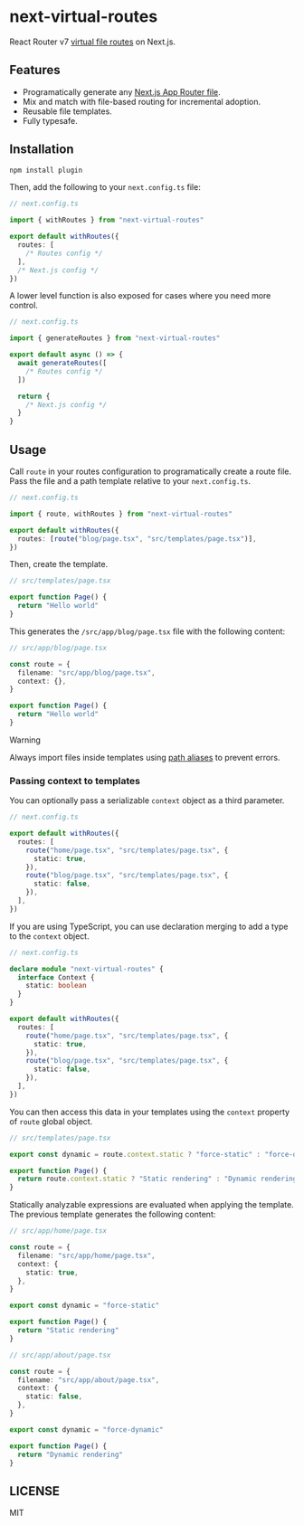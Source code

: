 # next-virtual-routes

React Router v7 [virtual file routes](https://www.youtube.com/watch?v=fjTX8hQTlEc&t=730s) on Next.js.

## Features

- Programatically generate any [Next.js App Router file](https://nextjs.org/docs/app/building-your-application/routing#file-conventions).
- Mix and match with file-based routing for incremental adoption.
- Reusable file templates.
- Fully typesafe.

## Installation

```sh
npm install plugin
```

Then, add the following to your `next.config.ts` file:

```ts
// next.config.ts

import { withRoutes } from "next-virtual-routes"

export default withRoutes({
  routes: [
    /* Routes config */
  ],
  /* Next.js config */
})
```

A lower level function is also exposed for cases where you need more control.

```ts
// next.config.ts

import { generateRoutes } from "next-virtual-routes"

export default async () => {
  await generateRoutes([
    /* Routes config */
  ])

  return {
    /* Next.js config */
  }
}
```

## Usage

Call `route` in your routes configuration to programatically create a route file.
Pass the file and a path template relative to your `next.config.ts`.

```ts
// next.config.ts

import { route, withRoutes } from "next-virtual-routes"

export default withRoutes({
  routes: [route("blog/page.tsx", "src/templates/page.tsx")],
})
```

Then, create the template.

```ts
// src/templates/page.tsx

export function Page() {
  return "Hello world"
}
```

This generates the `/src/app/blog/page.tsx` file with the following content:

```ts
// src/app/blog/page.tsx

const route = {
  filename: "src/app/blog/page.tsx",
  context: {},
}

export function Page() {
  return "Hello world"
}
```

> [!WARNING]
> Always import files inside templates using [path aliases](https://www.typescriptlang.org/tsconfig/#paths) to prevent errors.

### Passing context to templates

You can optionally pass a serializable `context` object as a third parameter.

```ts
// next.config.ts

export default withRoutes({
  routes: [
    route("home/page.tsx", "src/templates/page.tsx", {
      static: true,
    }),
    route("blog/page.tsx", "src/templates/page.tsx", {
      static: false,
    }),
  ],
})
```

If you are using TypeScript, you can use declaration merging to add a type
to the `context` object.

```ts
// next.config.ts

declare module "next-virtual-routes" {
  interface Context {
    static: boolean
  }
}

export default withRoutes({
  routes: [
    route("home/page.tsx", "src/templates/page.tsx", {
      static: true,
    }),
    route("blog/page.tsx", "src/templates/page.tsx", {
      static: false,
    }),
  ],
})
```

You can then access this data in your templates
using the `context` property of `route` global object.

```ts
// src/templates/page.tsx

export const dynamic = route.context.static ? "force-static" : "force-dynamic"

export function Page() {
  return route.context.static ? "Static rendering" : "Dynamic rendering"
}
```

Statically analyzable expressions are evaluated when applying the template.
The previous template generates the following content:

```ts
// src/app/home/page.tsx

const route = {
  filename: "src/app/home/page.tsx",
  context: {
    static: true,
  },
}

export const dynamic = "force-static"

export function Page() {
  return "Static rendering"
}

// src/app/about/page.tsx

const route = {
  filename: "src/app/about/page.tsx",
  context: {
    static: false,
  },
}

export const dynamic = "force-dynamic"

export function Page() {
  return "Dynamic rendering"
}
```

## LICENSE

MIT
